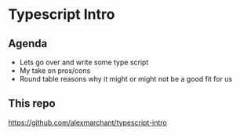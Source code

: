 # Typescript Intro

## Agenda

- Lets go over and write some type script
- My take on pros/cons
- Round table reasons why it might or might not be a good fit for us

## This repo

https://github.com/alexmarchant/typescript-intro
